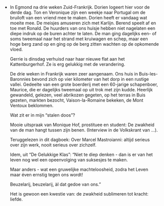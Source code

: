 - In Egmond na drie weken Zuid-Frankrijk. Dorien logeert hier voor de derde dag. Ton en Veronique zijn een weekje naar Portugal om de bruiloft van een vriend mee te maken. Dorien heeft er vandaag wat moeite mee. De meisjes amuseren zich met Karlijn. Berend speelt af en toe met Ronald. De huurders van ons huisje hebben niet nagelaten een diepe indruk op de buren achter te laten. De man ging dagelijks een- of soms tweemaal naar het strand met kruiwagen en schep, maar een hoge berg zand op en ging op de berg zitten wachten op de opkomende vloed. 
  
  Gerrie is dinsdag verhuisd naar haar nieuwe flat aan het Kattenburgerhof. Ze is erg gelukkig met de verandering.
  
  De drie weken in Frankrijk waren zeer aangenaam. Ons huis in Buis-les-Baronnies bevond zich op vier kilometer van het dorp in een rustige vallei. Gedeelte van een grote boerderij met een 60-jarige schapenboer, Maurice, die er dagelijks tweemaal op uit trok met zijn kudde. Heerlijk gewandeld, gelezen, veel abrikozen gegeten, op het terras in Buis gezeten, markten bezocht, Vaison-la-Romaine bekeken, de Mont Ventoux beklommen.
  
  Wat zit er in mijn “stalen doos”?
  
  Mooie uitspraak van Monique Hof, prostituee en student: De zwakheid van de man hangt tussen zijn benen. (Interview in de Volkskrant van ...).
  
  Teruggelezen in dit dagboek: Over Marcel Mastroianni: altijd serieus over zijn werk, nooit serieus over zichzelf.
  
  Idem, uit “De Gelukkige Klas”: “Niet te diep denken - dan is er van het leven nog wel een opeenvolging van suksesjes te maken.
  
  Maar anders - wat een gruwelijke machteloosheid, zodra het Leven maar éven ernstig tegen ons wordt!
  
  Beuzelarij, beuzelarij, àl dat gedoe van ons.” 
  
  Het is gewoon een kwestie van: de zwakheid sublimeren tot kracht: liefde.